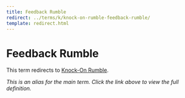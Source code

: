 ```yaml
---
title: Feedback Rumble
redirect: ../terms/k/knock-on-rumble-feedback-rumble/
template: redirect.html
---
```


# Feedback Rumble

This term redirects to [Knock-On Rumble](../terms/k/knock-on-rumble-feedback-rumble/).

*This is an alias for the main term. Click the link above to view the full definition.*

